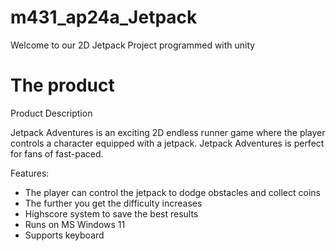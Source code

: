# m431_ap24a_Jetpack
Welcome to our 2D Jetpack Project programmed with unity


# The product

Product Description

Jetpack Adventures is an exciting 2D endless runner game where the player controls a character equipped with a jetpack.
Jetpack Adventures is perfect for fans of fast-paced.

Features:

- The player can control the jetpack to dodge obstacles and collect coins
- The further you get the difficulty increases
- Highscore system to save the best results
- Runs on MS Windows 11
- Supports keyboard



